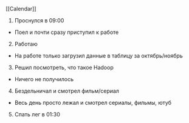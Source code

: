 [[Calendar]]
1. Проснулся в 09:00
- Поел и почти сразу приступил к работе
2. Работаю
- На работе только загрузил данные в таблицу за октябрь/ноябрь
3. Решил посмотреть, что такое Hadoop
- Ничего не получилось
4. Бездельничал и смотрел фильм/сериал
- Весь день просто лежал и смотрел сериалы, фильмы, ютуб
5. Спать лег в 01:30
